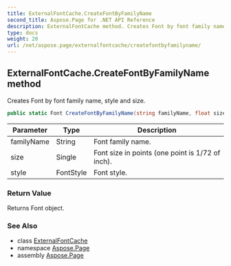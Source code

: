 ```yaml
---
title: ExternalFontCache.CreateFontByFamilyName
second_title: Aspose.Page for .NET API Reference
description: ExternalFontCache method. Creates Font by font family name style and size
type: docs
weight: 20
url: /net/aspose.page/externalfontcache/createfontbyfamilyname/
---
```

## ExternalFontCache.CreateFontByFamilyName method

Creates Font by font family name, style and size.

```csharp
public static Font CreateFontByFamilyName(string familyName, float size, FontStyle style)
```

| Parameter | Type | Description |
| --- | --- | --- |
| familyName | String | Font family name. |
| size | Single | Font size in points (one point is 1/72 of inch). |
| style | FontStyle | Font style. |

### Return Value

Returns Font object.

### See Also

* class [ExternalFontCache](../)
* namespace [Aspose.Page](../../externalfontcache/)
* assembly [Aspose.Page](../../../)


